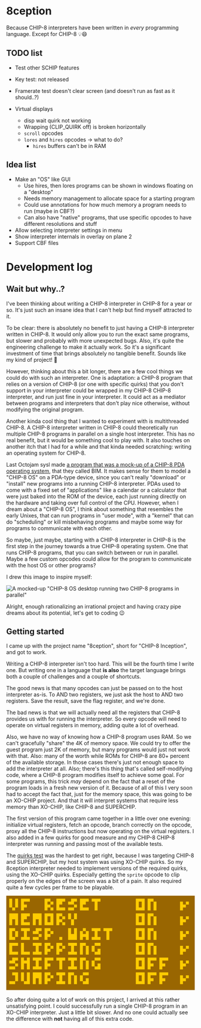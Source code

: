 # 8ception

Because CHIP-8 interpreters have been written in *every* programming language. Except for CHIP-8 💡😄

## TODO list

  * Test other SCHIP features
  * Key test: not released
  * Framerate test doesn't clear screen (and doesn't run as fast as it should..?)

  * Virtual displays
    * disp wait quirk not working
    * Wrapping (CLIP_QUIRK off) is broken horizontally
    * `scroll` opcodes
    * `lores` and `hires` opcodes -> what to do?
      * `hires` buffers can't be in RAM

## Idea list

  * Make an "OS" like GUI
    * Use hires, then lores programs can be shown in windows floating on a "desktop"
    * Needs memory management to allocate space for a starting program
    * Could use annotations for how much memory a program needs to run (maybe in CBF?)
    * Can also have "native" programs, that use specific opcodes to have different resolutions and stuff
  * Allow selecting interpreter settings in menu
  * Show interpreter internals in overlay on plane 2
  * Support CBF files
  
# Development log

## Wait but why..?

I've been thinking about writing a CHIP-8 interpreter in CHIP-8 for a year or
so. It's just such an insane idea that I can't help but find myself attracted to
it.

To be clear: there is absolutely no benefit to just having a CHIP-8 interpreter
written in CHIP-8. It would only allow you to run the exact same programs, but
slower and probably with more unexpected bugs. Also, it's quite the engineering
challenge to make it actually work. So it's a significant investment of time
that brings absolutely no tangible benefit. Sounds like my kind of project! 🎉

However, thinking about this a bit longer, there are a few cool things we could
do with such an interpreter. One is adaptation: a CHIP-8 program that relies on
a version of CHIP-8 (or one with specific quirks) that you don't support in your
interpreter could be wrapped in my CHIP-8 CHIP-8 interpreter, and run just fine
in your interpreter. It could act as a mediator between programs and
interpreters that don't play nice otherwise, without modifying the original
program.

Another kinda cool thing that I wanted to experiment with is multithreaded
CHIP-8. A CHIP-8 interpreter written in CHIP-8 could theoretically run multiple
CHIP-8 programs in parallel on a single host interpreter. This has no real
benefit, but it would be something cool to play with. It also touches on another
itch that I had for a while and that kinda needed scratching: writing an
operating system for CHIP-8.

Last Octojam sysl made [a program that was a mock-up of a CHIP-8 PDA operating
system](https://sysl.itch.io/bim-logo-animation), that they called BIM. It makes
sense for them to model a "CHIP-8 OS" on a PDA-type device, since you can't
really "download" or "install" new programs into a running CHIP-8 interpreter.
PDAs used to come with a fixed set of "applications" like a calendar or a
calculator that were just baked into the ROM of the device, each just running
directly on the hardware and taking over full control of the CPU. However, when
I dream about a "CHIP-8 OS", I think about something that resembles the early
Unixes, that can run programs in "user mode", with a "kernel" that can do
"scheduling" or kill misbehaving programs and maybe some way for programs to
communicate with each other.

So maybe, just maybe, starting with a CHIP-8 interpreter in CHIP-8 is the first
step in the journey towards a true CHIP-8 operating system. One that runs CHIP-8
programs, that you can switch between or run in parallel. Maybe a few custom
opcodes could allow for the program to communicate with the host OS or other
programs?

I drew this image to inspire myself:

![A mocked-up "CHIP-8 OS desktop running two CHIP-8 programs in
parallel"](./pictures/concept1-large.png)

Alright, enough rationalizing an irrational project and having crazy pipe dreams
about its potential, let's get to coding 😉

## Getting started

I came up with the project name "8ception", short for "CHIP-8 Inception", and
got to work.

Writing a CHIP-8 interpreter isn't too hard. This will be the fourth time I
write one. But writing one in a language that **is also** the target language
brings both a couple of challenges and a couple of shortcuts.

The good news is that many opcodes can just be passed on to the host interpreter
as-is. To AND two registers, we just ask the host to AND two registers. Save the
result, save the flag register, and we're done.

The bad news is that we will actually need all the registers that CHIP-8
provides us with for running the interpreter. So every opcode will need to
operate on virtual registers in memory, adding quite a lot of overhead.

Also, we have no way of knowing how a CHIP-8 program uses RAM. So we can't
gracefully "share" the 4K of memory space. We could try to offer the guest
program just 2K of memory, but many programs would just not work with that.
Also: many of the worth while ROMs for CHIP-8 are 80+ percent of the available
storage. In those cases there's just not enough space to add the interpreter at
all. Also; there's this thing that's called self-modifying code, where a CHIP-8
program modifies itself to achieve some goal. For some programs, this trick
_may_ depend on the fact that a reset of the program loads in a fresh new
version of it. Because of all of this I very soon had to accept the fact that,
just for the memory space, this was going to be an XO-CHIP project. And that it
will interpret systems that require less memory than XO-CHIP, like CHIP-8 and
SUPERCHIP.

The first version of this program came together in a little over one evening:
initialize virtual registers, fetch an opcode, branch correctly on the opcode,
proxy all the CHIP-8 instructions but now operating on the virtual registers. I
also added in a few quirks for good measure and my CHIP-8 CHIP-8 interpreter was
running and passing most of the available tests.

The [quirks test](https://github.com/Timendus/chip8-test-suite#quirks-test) was
the hardest to get right, because I was targeting CHIP-8 and SUPERCHIP, but my
host system was using XO-CHIP quirks. So my 8ception interpreter needed to
implement versions of the required quirks, using the XO-CHIP quirks. Especially
getting the `sprite` opcode to clip properly on the edges of the screen was a
bit of a pain. It also required quite a few cycles per frame to be playable.

![Passing the quirks test](./pictures/passing-quirks.png)

So after doing quite a lot of work on this project, I arrived at this rather
unsatisfying point. I could successfully run a single CHIP-8 program in an
XO-CHIP interpreter. Just a little bit slower. And no one could actually see the
difference with **not** having all of this extra code.
